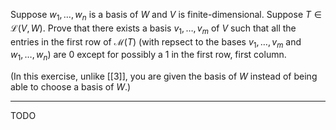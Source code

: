 Suppose $w_1,\dots,w_n$ is a basis of $W$ and $V$ is finite-dimensional. Suppose $T \in \mathcal L(V,W)$. Prove that there exists a basis $v_1,\dots,v_m$ of $V$ such that all the entries in the first row of $\mathcal M(T)$ (with repsect to the bases $v_1,\dots,v_m$ and $w_1,\dots,w_n$) are $0$ except for possibly a $1$ in the first row, first column.

(In this exercise, unlike [[3]], you are given the basis of $W$ instead of being able to choose a basis of $W$.)

---

TODO